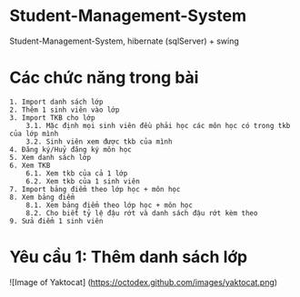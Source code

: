 # Student-Management-System

Student-Management-System, hibernate (sqlServer) + swing  

# Các chức năng trong bài
    1. Import danh sách lớp  
    2. Thêm 1 sinh viên vào lớp  
    3. Import TKB cho lớp  
        3.1. Mặc định mọi sinh viên đều phải học các môn học có trong tkb của lớp mình  
        3.2. Sinh viên xem được tkb của mình  
    4. Đăng ký/Huỷ đăng ký môn học  
    5. Xem danh sách lớp  
    6. Xem TKB  
        6.1. Xem tkb của cả 1 lớp  
        6.2. Xem tkb của 1 sinh viên  
    7. Import bảng điểm theo lớp học + môn học  
    8. Xem bảng điểm
        8.1. Xem bảng điểm theo lớp học + môn học  
        8.2. Cho biết tỷ lệ đậu rớt và danh sách đậu rớt kèm theo  
    9. Sửa điểm 1 sinh viên  

# Yêu cầu 1: Thêm danh sách lớp  

![Image of Yaktocat]
(https://octodex.github.com/images/yaktocat.png)